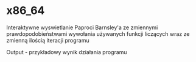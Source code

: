 # x86_64

Interaktywne wyswietlanie Paproci Barnsley'a ze zmiennymi prawdopodobieństwami wywołania używanych funkcji liczących 
wraz ze zmienną ilością iteracji programu

Output - przykładowy wynik działania programu
